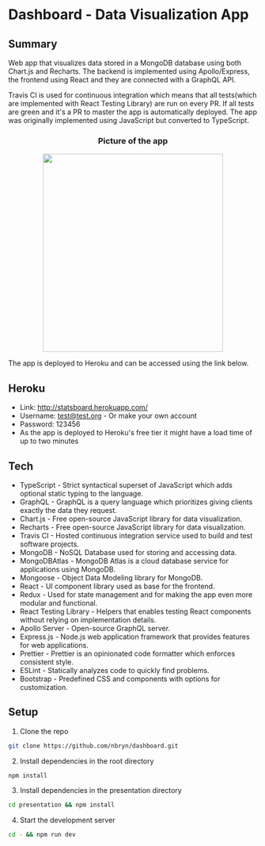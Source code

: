# Dashboard - Data Visualization App

## Summary 
Web app that visualizes data stored in a MongoDB database using both Chart.js and Recharts. 
The backend is implemented using Apollo/Express, the frontend using React and they are connected with a GraphQL API. <br /> 

Travis CI is used for continuous integration which means that all tests(which are implemented with React Testing Library) are run on every PR.
If all tests are green and it's a PR to master the app is automatically deployed.
The app was originally implemented using JavaScript but converted to TypeScript.

<h3 align="center">Picture of the app</h3>
<p align="center">
<img  src="https://user-images.githubusercontent.com/44057369/94198118-0c79ca80-feb7-11ea-84aa-93b83dd7de6c.png"  width="85%" height="400"/> 
</p>

The app is deployed to Heroku and can be accessed using the link below.

## Heroku
* Link: <link> http://statsboard.herokuapp.com/</link>
* Username: test@test.org - Or make your own account
* Password: 123456 
* As the app is deployed to Heroku's free tier it might have a load time of up to two minutes

## Tech 
* TypeScript - Strict syntactical superset of JavaScript which adds optional static typing to the language.
* GraphQL - GraphQL is a query language which prioritizes giving clients exactly the data they request. 
* Chart.js - Free open-source JavaScript library for data visualization.
* Recharts - Free open-source JavaScript library for data visualization.
* Travis CI - Hosted continuous integration service used to build and test software projects.
* MongoDB - NoSQL Database used for storing and accessing data.
* MongoDBAtlas - MongoDB Atlas is a cloud database service for applications using MongoDB.
* Mongoose - Object Data Modeling library for MongoDB.
* React - UI component library used as base for the frontend.
* Redux - Used for state management and for making the app even more modular and functional.
* React Testing Library - Helpers that enables testing React components without relying on implementation details.
* Apollo Server - Open-source GraphQL server.
* Express.js - Node.js web application framework that provides features for web applications.
* Prettier - Prettier is an opinionated code formatter which enforces consistent style.
* ESLint - Statically analyzes code to quickly find problems.
* Bootstrap - Predefined CSS and components with options for customization.

## Setup
1. Clone the repo
```sh
git clone https://github.com/nbryn/dashboard.git
```
2. Install dependencies in the root directory
```sh
npm install
```
3. Install dependencies in the presentation directory
```sh
cd presentation && npm install
```
4. Start the development server
```sh
cd - && npm run dev
```
